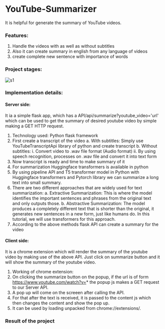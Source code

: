 # YouTube-Summarizer
It is helpful for generate the summary of YouTube videos.

### Features:
1. Handle the videos with as well as without subtitles
2. Also it can create summary in english from any language of videos
3. create complete new sentence with importance of words

### Project stages:
![s1](https://user-images.githubusercontent.com/62012906/138927706-fe70fb0b-7f27-4a34-8c74-85a446e713a9.png)

### Implementation details:
#### Server side:
It ia a simple flask app, which has a API/api/summarize?youtube_video='url' which can be used to get the summary of desired youtube video by simple making a GET HTTP request.
1. Technology used: Python flask framework 
2. First create a transcript of the video
    a. With subtitles: Simply use YouTubeTranscriptApi library of python and create transcript
    b. Without subtitles:
          i. Convert video to .wav file format (Audio format)
          ii. By using speech recognition, processes on .wav file and convert it into text form
3. Now transcript is ready and time to make summary of it
4. For summarization Huggingface transformers is available in python
5. By using pipeline API and T5 transformer model in Python with Huggingface transformers and Pytorch library we can summarize a long text into small summary.
6. There are two different approaches that are widely used for text summarization:
        a. Extractive Summarization: This is where the model identifies the important sentences and phrases from the original text and only outputs those.
        b. Abstractive Summarization: The model produces a completely different text that is shorter than the original, it generates new sentences in a new form, just like humans do. In this tutorial, we will use transformers for this approach.
7. According to the above methods flask API can create a summary for the video

#### Client side:
It is a chrome extension which will render the summary of the youtube video by making use of the above API. Just click on summarize button and it will show the summary of the youtube video.
1. Working of chrome extension:
2. On clicking the summarize button on the popup, if the url is of form https://www.youtube.com/watch?v=* the popup js makes a GET request to our Server API.
2. A pop up will come on the screeen after calling the API. 
3. For that after the text is received, it is passed to the content js which then changes the content and show the pop up.
4. It can be used by loading unpacked from chrome://extensions/.

### Result of the project
